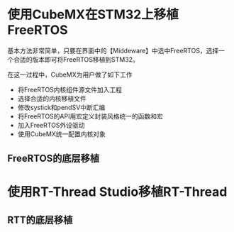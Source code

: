 # 使用CubeMX在STM32上移植FreeRTOS

基本方法非常简单，只要在界面中的【Middeware】中选中FreeRTOS，选择一个合适的版本即可将FreeRTOS移植到STM32。

在这一过程中，CubeMX为用户做了如下工作

* 将FreeRTOS内核组件源文件加入工程
* 选择合适的内核移植文件
* 修改systick和pendSV中断汇编
* 将FreeRTOS的API用宏定义封装风格统一的函数和宏
* 加入FreeRTOS外设驱动
* 使用CubeMX统一配置内核对象



## FreeRTOS的底层移植























# 使用RT-Thread Studio移植RT-Thread











## RTT的底层移植











